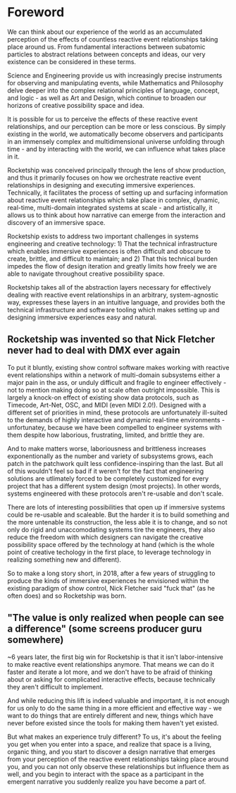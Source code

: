 # Foreword

We can think about our experience of the world as an accumulated perception of the effects of countless reactive event relationships taking place around us. From fundamental interactions between subatomic particles to abstract relations between concepts and ideas, our very existence can be considered in these terms. 

Science and Engineering provide us with increasingly precise instruments for observing and manipulating events, while Mathematics and Philosophy delve deeper into the complex relational principles of language, concept, and logic - as well as Art and Design, which continue to broaden our horizons of creative possibility space and idea.

It is possible for us to perceive the effects of these reactive event relationships, and our perception can be more or less conscious. By simply existing in the world, we automatically become observers and participants in an immensely complex and multidimensional universe unfolding through time - and by interacting with the world, we can influence what takes place in it. 

Rocketship was conceived principally through the lens of show production, and thus it primarily focuses on how we orchestrate reactive event relationships in designing and executing immersive experiences. Technically, it facilitates the process of setting up and surfacing information about reactive event relationships which take place in complex, dynamic, real-time, multi-domain integrated systems at scale - and artistically, it allows us to think about how narrative can emerge from the interaction and discovery of an immersive space.

Rocketship exists to address two important challenges in systems engineering and creative technology: 1) That the technical infrastructure which enables immersive experiences is often difficult and obscure to create, brittle, and difficult to maintain; and 2) That this technical burden impedes the flow of design iteration and greatly limits how freely we are able to navigate throughout creative possibility space.

Rocketship takes all of the abstraction layers necessary for effectively dealing with reactive event relationships in an arbitrary, system-agnostic way, expresses these layers in an intuitive language, and provides both the technical infrastructure and software tooling which makes setting up and designing immersive experiences easy and natural.

## Rocketship was invented so that Nick Fletcher never had to deal with DMX ever again

To put it bluntly, existing show control software makes working with reactive event relationships within a network of multi-domain subsystems either a major pain in the ass, or unduly difficult and fragile to engineer effectively - not to mention making doing so at scale often outright impossible. This is largely a knock-on effect of existing show data protocols, such as Timecode, Art-Net, OSC, and MIDI (even MIDI 2.0!). Designed with a different set of priorities in mind, these protocols are unfortunately ill-suited to the demands of highly interactive and dynamic real-time environments - unfortunatey, because we have been compelled to engineer systems with them despite how laborious, frustrating, limited, and brittle they are. 

And to make matters worse, laboriousness and brittleness increases exponentionally as the number and variety of subsystems grows, each patch in the patchwork quilt less confidence-inspiring than the last. But all of this wouldn't feel so bad if it weren't for the fact that engineering solutions are utlimately forced to be completely customized for every project that has a different system design (most projects). In other words, systems engineered with these protocols aren't re-usable and don't scale.

There are lots of interesting possibilities that open up if immersive systems could be re-usable and scaleable. But the harder it is to build something and the more untenable its construction, the less able it is to change, and so not only do rigid and unaccomodating systems tire the engineers, they also reduce the freedom with which designers can navigate the creative possibility space offered by the technology at hand (which is the whole point of creative techology in the first place, to leverage technology in realizing something new and different).

So to make a long story short, in 2018, after a few years of struggling to produce the kinds of immersive experiences he envisioned within the existing paradigm of show control, Nick Fletcher said "fuck that" (as he often does) and so Rocketship was born.

## "The value is only realized when people can see a difference" (some screens producer guru somewhere)

~6 years later, the first big win for Rocketship is that it isn't labor-intensive to make reactive event relationships anymore. That means we can do it faster and iterate a lot more, and we don't have to be afraid of thinking about or asking for complicated interactive effects, because technically they aren't difficult to implement.

And while reducing this lift is indeed valuable and important, it is not enough for us only to do the same thing in a more efficient and effective way - we want to do things that are entirely different and new, things which have never before existed since the tools for making them haven't yet existed. 

But what makes an experience truly different? To us, it's about the feeling you get when you enter into a space, and realize that space is a living, organic thing, and you start to discover a design narrative that emerges from your perception of the reactive event relationships taking place around you, and you can not only observe these relationships but influence them as well, and you begin to interact with the space as a participant in the emergent narrative you suddenly realize you have become a part of.